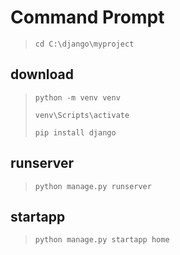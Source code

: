 # Command Prompt

> ```
> cd C:\django\myproject
> ```

## download
> ```
> python -m venv venv
> ```
> ```
> venv\Scripts\activate
> ```
> ```
> pip install django
> ```

## runserver
> ```
> python manage.py runserver
> ```

## startapp 
> ```
> python manage.py startapp home
> ```
